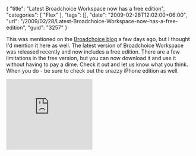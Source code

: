 {
	"title": "Latest Broadchoice Workspace now has a free edition",
	"categories": [
		"Flex"
	],
	"tags": [],
	"date": "2009-02-28T12:02:00+06:00",
	"url": "/2009/02/28/Latest-Broadchoice-Workspace-now-has-a-free-edition",
	"guid": "3257"
}

This was mentioned on the <a href="http://blog.broadchoice.com/index.cfm/2009/2/27/Announcing-Broadchoice-Workspace-Free-Edition">Broadchoice blog</a> a few days ago, but I thought I'd mention it here as well. The latest version of Broadchoice Workspace was released recently and now includes a free edition. There are a few limitations in the free version, but you can now download it and use it without having to pay a dime. Check it out and let us know what you think. When you do - be sure to check out the snazzy iPhone edition as well. 

<iframe width="232" scrolling="no" height="190" frameborder="0" src="https://workspace.broadchoice.com/bcp/install/"></iframe>
